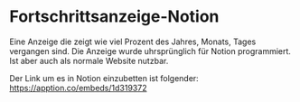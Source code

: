 # Fortschrittsanzeige-Notion
Eine Anzeige die zeigt wie viel Prozent des Jahres, Monats, Tages vergangen sind.
Die Anzeige wurde uhrsprünglich für Notion programmiert.
Ist aber auch als normale Website nutzbar.

Der Link um es in Notion einzubetten ist folgender: https://apption.co/embeds/1d319372
